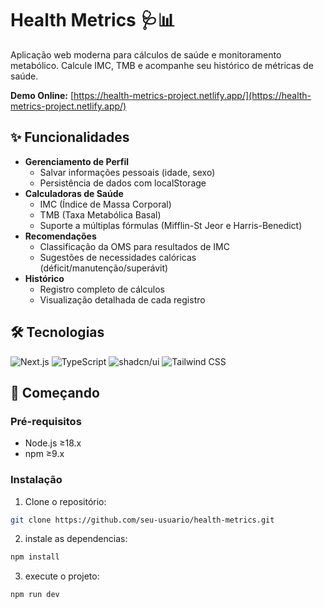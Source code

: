 # Health Metrics 🩺📊

Aplicação web moderna para cálculos de saúde e monitoramento metabólico. Calcule IMC, TMB e acompanhe seu histórico de métricas de saúde.

**Demo Online:** [https://health-metrics-project.netlify.app/](https://health-metrics-project.netlify.app/)

## ✨ Funcionalidades

- **Gerenciamento de Perfil**
  - Salvar informações pessoais (idade, sexo)
  - Persistência de dados com localStorage
- **Calculadoras de Saúde**
  - IMC (Índice de Massa Corporal)
  - TMB (Taxa Metabólica Basal)
  - Suporte a múltiplas fórmulas (Mifflin-St Jeor e Harris-Benedict)
- **Recomendações**
  - Classificação da OMS para resultados de IMC
  - Sugestões de necessidades calóricas (déficit/manutenção/superávit)
- **Histórico**
  - Registro completo de cálculos
  - Visualização detalhada de cada registro


## 🛠 Tecnologias

![Next.js](https://img.shields.io/badge/-Next.js-000000?logo=next.js&logoColor=white)
![TypeScript](https://img.shields.io/badge/-TypeScript-3178C6?logo=typescript&logoColor=white)
![shadcn/ui](https://img.shields.io/badge/-shadcn/ui-000000?logo=react&logoColor=white)
![Tailwind CSS](https://img.shields.io/badge/-Tailwind_CSS-38B2AC?logo=tailwind-css&logoColor=white)

## 🚀 Começando

### Pré-requisitos

- Node.js ≥18.x
- npm ≥9.x

### Instalação

1. Clone o repositório:
```bash
git clone https://github.com/seu-usuario/health-metrics.git
```

2. instale as dependencias:
```bash
npm install
```

3. execute o projeto:
```bash
npm run dev
```


